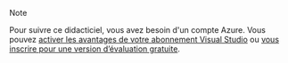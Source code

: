 
> [!NOTE]
> Pour suivre ce didacticiel, vous avez besoin d'un compte Azure. Vous pouvez <a href="/pricing/member-offers/msdn-benefits-details/" target="_blank">activer les avantages de votre abonnement Visual Studio</a> ou <a href="/pricing/free-trial/" target="_blank">vous inscrire pour une version d’évaluation gratuite</a>.
> 
> 



<!--HONumber=Nov16_HO2-->


